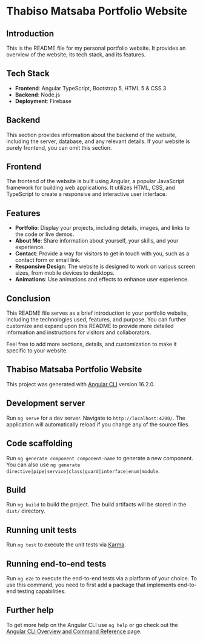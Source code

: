 # Thabiso Matsaba Portfolio Website

## Introduction

This is the README file for my personal portfolio website. It provides an overview of the website, its tech stack, and its features.

## Tech Stack

- **Frontend**: Angular TypeScript, Bootstrap 5, HTML 5 & CSS 3
- **Backend**: Node.js
- **Deployment**: Firebase

## Backend

This section provides information about the backend of the website, including the server, database, and any relevant details. If your website is purely frontend, you can omit this section.

## Frontend

The frontend of the website is built using Angular, a popular JavaScript framework for building web applications. It utilizes HTML, CSS, and TypeScript to create a responsive and interactive user interface.

## Features

- **Portfolio**: Display your projects, including details, images, and links to the code or live demos.
- **About Me**: Share information about yourself, your skills, and your experience.
- **Contact**: Provide a way for visitors to get in touch with you, such as a contact form or email link.
- **Responsive Design**: The website is designed to work on various screen sizes, from mobile devices to desktops.
- **Animations**: Use animations and effects to enhance user experience.

## Conclusion

This README file serves as a brief introduction to your portfolio website, including the technologies used, features, and purpose. You can further customize and expand upon this README to provide more detailed information and instructions for visitors and collaborators.

Feel free to add more sections, details, and customization to make it specific to your website.


## Thabiso Matsaba Portfolio Website

This project was generated with [Angular CLI](https://github.com/angular/angular-cli) version 16.2.0.

## Development server

Run `ng serve` for a dev server. Navigate to `http://localhost:4200/`. The application will automatically reload if you change any of the source files.

## Code scaffolding

Run `ng generate component component-name` to generate a new component. You can also use `ng generate directive|pipe|service|class|guard|interface|enum|module`.

## Build

Run `ng build` to build the project. The build artifacts will be stored in the `dist/` directory.

## Running unit tests

Run `ng test` to execute the unit tests via [Karma](https://karma-runner.github.io).

## Running end-to-end tests

Run `ng e2e` to execute the end-to-end tests via a platform of your choice. To use this command, you need to first add a package that implements end-to-end testing capabilities.

## Further help

To get more help on the Angular CLI use `ng help` or go check out the [Angular CLI Overview and Command Reference](https://angular.io/cli) page.
